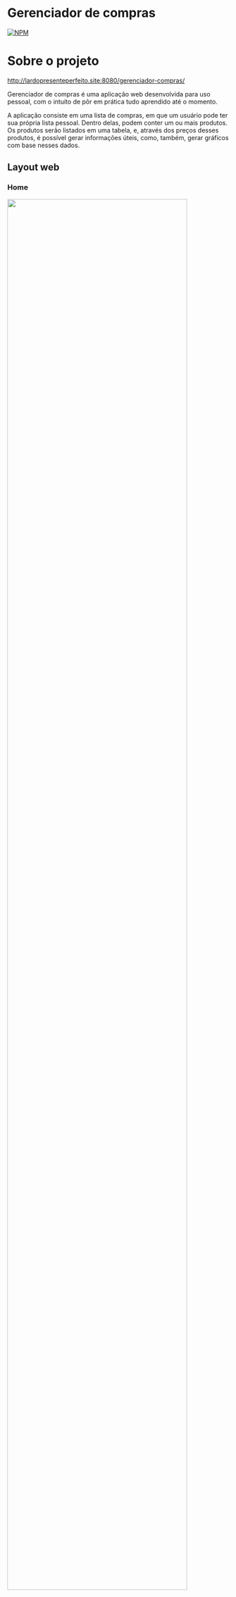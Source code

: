 # Gerenciador de compras

[![NPM](https://img.shields.io/npm/l/react)](https://github.com/Rayllanderson/gerenciador-compras/blob/master/LICENSE)

# Sobre o projeto

http://lardopresenteperfeito.site:8080/gerenciador-compras/

Gerenciador de compras é uma aplicação web desenvolvida para uso pessoal, com o intuito de pôr em prática tudo aprendido
até o momento.

A aplicação consiste em uma lista de compras, em que um usuário pode ter sua própria lista pessoal. Dentro delas, podem
conter um ou mais produtos. Os produtos serão listados em uma tabela, e, através dos preços desses produtos, é possível
gerar informações úteis, como, também, gerar gráficos com base nesses dados.

## Layout web

<h3> Home </h3>

<img src="https://github.com/Rayllanderson/assets/blob/master/gerenciador-compras/home.png" width="90%" height="90%" >

<h3> Tela de listas </h3>

<img src="https://github.com/Rayllanderson/assets/blob/master/gerenciador-compras/listas.png" width="90%" height="90%" >

<h3> Tela de produtos </h3>

<img src="https://github.com/Rayllanderson/assets/blob/master/gerenciador-compras/produtos.png" width="90%" height="90%" >

<h3> Estatísticas </h3>

<img src="https://github.com/Rayllanderson/assets/blob/master/gerenciador-compras/estatisticas_1.png" width="90%" height="90%" >

## Mobile

<h3> Tela de Account e Estatísticas</h3>

<img src="https://github.com/Rayllanderson/assets/blob/master/gerenciador-compras/account_m.jpeg" width="48%"/>  <img src="https://github.com/Rayllanderson/assets/blob/master/gerenciador-compras/estatistica_m.jpeg" width="48%"/>

<h3> Informações dos produtos e editando um produto </h3> 

<img src="https://github.com/Rayllanderson/assets/raw/master/gerenciador-compras/prod_m.jpeg" width="48%"/> <img src="https://github.com/Rayllanderson/assets/raw/master/gerenciador-compras/edit_m.jpeg" width="48%"/>

## Modelo conceitual

![Modelo Conceitual](https://github.com/Rayllanderson/assets/raw/master/gerenciador-compras/modelo_conceitual.jpeg)

# Tecnologias utilizadas

## Back end

- Java
- JDBC
- Servlet

## Front end

- JSP / HTML
- JQuery / JS
- Bootstrap / CSS
- Chart.js
- Bootstrap Table

## Implantação em produção

- Amazon AWS
- Banco de dados: MySQL

# Observações

Esta é uma versão 2.0. Para consultar a versão
1.0, <a href="https://github.com/Rayllanderson/gerenciador-compras/tree/master/v1.0"> clique aqui </a>

Sobre o frontend: O foco dessa versão foi implementar uma interface gráfica. Optei por usar jsp, html, css e javascript.
Importante ressaltar que meus conhecimentos sobre a parte frontend são bem básicos e muito limitados, possivelmente
possui muitos erros e desorganização, que, se eu tivesse me dedicado para estudar um pouco mais sobre frontend, eu
saberia trabalhar melhor.

Sobre o backend: Como dito acima, o foco foi a interface. Portanto, não alterei muito do backend em questões de
implementações, organizações, novas frameworks ou coisas do tipo. Apenas acoplei a servlet, implementei poucas funções
novas e organizei minimamente. Em uma próxima versão, pretendo fazer um refactor geral do backend.

# Autor

Rayllanderson Gonçalves Rodrigues
